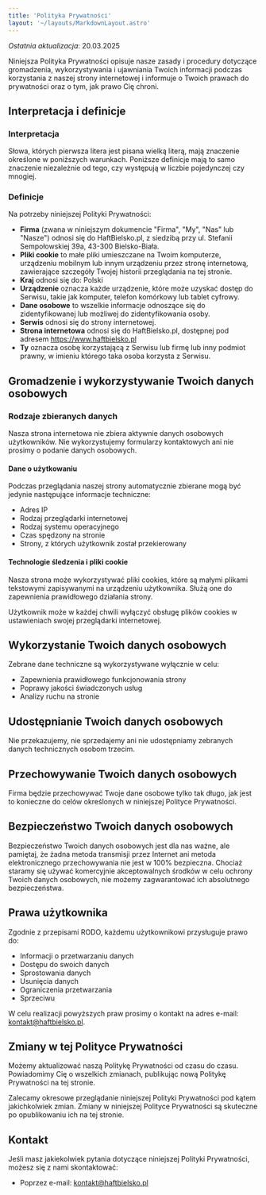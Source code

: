 ```yaml
---
title: 'Polityka Prywatności'
layout: '~/layouts/MarkdownLayout.astro'
---
```


_Ostatnia aktualizacja_: 20.03.2025

Niniejsza Polityka Prywatności opisuje nasze zasady i procedury dotyczące gromadzenia, wykorzystywania i ujawniania Twoich informacji podczas korzystania z naszej strony internetowej i informuje o Twoich prawach do prywatności oraz o tym, jak prawo Cię chroni.

## Interpretacja i definicje

### Interpretacja

Słowa, których pierwsza litera jest pisana wielką literą, mają znaczenie określone w poniższych warunkach. Poniższe definicje mają to samo znaczenie niezależnie od tego, czy występują w liczbie pojedynczej czy mnogiej.

### Definicje

Na potrzeby niniejszej Polityki Prywatności:

- **Firma** (zwana w niniejszym dokumencie "Firma", "My", "Nas" lub "Nasze") odnosi się do HaftBielsko.pl, z siedzibą przy ul. Stefanii Sempołowskiej 39a, 43-300 Bielsko-Biała.
- **Pliki cookie** to małe pliki umieszczane na Twoim komputerze, urządzeniu mobilnym lub innym urządzeniu przez stronę internetową, zawierające szczegóły Twojej historii przeglądania na tej stronie.
- **Kraj** odnosi się do: Polski
- **Urządzenie** oznacza każde urządzenie, które może uzyskać dostęp do Serwisu, takie jak komputer, telefon komórkowy lub tablet cyfrowy.
- **Dane osobowe** to wszelkie informacje odnoszące się do zidentyfikowanej lub możliwej do zidentyfikowania osoby.
- **Serwis** odnosi się do strony internetowej.
- **Strona internetowa** odnosi się do HaftBielsko.pl, dostępnej pod adresem https://www.haftbielsko.pl
- **Ty** oznacza osobę korzystającą z Serwisu lub firmę lub inny podmiot prawny, w imieniu którego taka osoba korzysta z Serwisu.

## Gromadzenie i wykorzystywanie Twoich danych osobowych

### Rodzaje zbieranych danych

Nasza strona internetowa nie zbiera aktywnie danych osobowych użytkowników. Nie wykorzystujemy formularzy kontaktowych ani nie prosimy o podanie danych osobowych.

#### Dane o użytkowaniu

Podczas przeglądania naszej strony automatycznie zbierane mogą być jedynie następujące informacje techniczne:
- Adres IP
- Rodzaj przeglądarki internetowej
- Rodzaj systemu operacyjnego
- Czas spędzony na stronie
- Strony, z których użytkownik został przekierowany

#### Technologie śledzenia i pliki cookie

Nasza strona może wykorzystywać pliki cookies, które są małymi plikami tekstowymi zapisywanymi na urządzeniu użytkownika. Służą one do zapewnienia prawidłowego działania strony.

Użytkownik może w każdej chwili wyłączyć obsługę plików cookies w ustawieniach swojej przeglądarki internetowej.

## Wykorzystanie Twoich danych osobowych

Zebrane dane techniczne są wykorzystywane wyłącznie w celu:
- Zapewnienia prawidłowego funkcjonowania strony
- Poprawy jakości świadczonych usług
- Analizy ruchu na stronie

## Udostępnianie Twoich danych osobowych

Nie przekazujemy, nie sprzedajemy ani nie udostępniamy zebranych danych technicznych osobom trzecim.

## Przechowywanie Twoich danych osobowych

Firma będzie przechowywać Twoje dane osobowe tylko tak długo, jak jest to konieczne do celów określonych w niniejszej Polityce Prywatności.

## Bezpieczeństwo Twoich danych osobowych

Bezpieczeństwo Twoich danych osobowych jest dla nas ważne, ale pamiętaj, że żadna metoda transmisji przez Internet ani metoda elektronicznego przechowywania nie jest w 100% bezpieczna. Chociaż staramy się używać komercyjnie akceptowalnych środków w celu ochrony Twoich danych osobowych, nie możemy zagwarantować ich absolutnego bezpieczeństwa.

## Prawa użytkownika

Zgodnie z przepisami RODO, każdemu użytkownikowi przysługuje prawo do:
- Informacji o przetwarzaniu danych
- Dostępu do swoich danych
- Sprostowania danych
- Usunięcia danych
- Ograniczenia przetwarzania
- Sprzeciwu

W celu realizacji powyższych praw prosimy o kontakt na adres e-mail: kontakt@haftbielsko.pl.

## Zmiany w tej Polityce Prywatności

Możemy aktualizować naszą Politykę Prywatności od czasu do czasu. Powiadomimy Cię o wszelkich zmianach, publikując nową Politykę Prywatności na tej stronie.

Zalecamy okresowe przeglądanie niniejszej Polityki Prywatności pod kątem jakichkolwiek zmian. Zmiany w niniejszej Polityce Prywatności są skuteczne po opublikowaniu ich na tej stronie.

## Kontakt

Jeśli masz jakiekolwiek pytania dotyczące niniejszej Polityki Prywatności, możesz się z nami skontaktować:

- Poprzez e-mail: kontakt@haftbielsko.pl